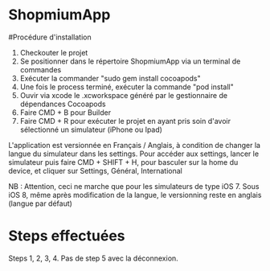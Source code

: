 # ShopmiumApp

#Procédure d'installation
1. Checkouter le projet
2. Se positionner dans le répertoire ShopmiumApp via un terminal de commandes
3. Exécuter la commander "sudo gem install cocoapods"
4. Une fois le process terminé, exécuter la commande "pod install"
5. Ouvir via xcode le .xcworkspace généré par le gestionnaire de dépendances Cocoapods
6. Faire CMD + B pour Builder
7. Faire CMD + R pour exécuter le projet en ayant pris soin d'avoir sélectionné un simulateur (iPhone ou Ipad)

L'application est versionnée en Français / Anglais, à condition de changer la langue du simulateur dans les settings.
Pour accéder aux settings, lancer le simulateur puis faire CMD + SHIFT + H, pour basculer sur la home du device, et cliquer sur Settings, Général, International

NB : Attention, ceci ne marche que pour les simulateurs de type iOS 7. Sous iOS 8, même après modification de la langue, le versionning reste en anglais (langue par défaut)

# Steps effectuées
Steps 1, 2, 3, 4.
Pas de step 5 avec la déconnexion.
